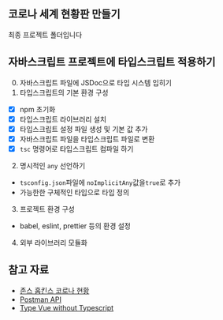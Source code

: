 ## 코로나 세계 현황판 만들기

최종 프로젝트 폴더입니다

## 자바스크립트 프로젝트에 타입스크립트 적용하기

0. 자바스크립트 파일에 JSDoc으로 타입 시스템 입히기
1. 타입스크립트의 기본 환경 구성

- [x] npm 초기화
- [x] 타입스크립트 라이브러리 설치
- [x] 타입스크립트 설정 파일 생성 및 기본 값 추가
- [x] 자바스크립트 파일을 타입스크립트 파일로 변환
- [x] `tsc` 명령어로 타입스크립트 컴파일 하기

2. 명시적인 `any` 선언하기
- `tsconfig.json`파일에 `noImplicitAny`값을`true`로 추가
- 가능한한 구체적인 타입으로 타입 정의

3. 프로젝트 환경 구성
- babel, eslint, prettier 등의 환경 설정

4. 외부 라이브러리 모듈화

## 참고 자료

- [존스 홉킨스 코로나 현황](https://www.arcgis.com/apps/opsdashboard/index.html#/bda7594740fd40299423467b48e9ecf6)
- [Postman API](https://documenter.getpostman.com/view/10808728/SzS8rjbc?version=latest#27454960-ea1c-4b91-a0b6-0468bb4e6712)
- [Type Vue without Typescript](https://blog.usejournal.com/type-vue-without-typescript-b2b49210f0b)
